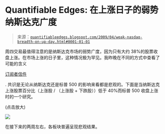 <!--yml

分类：未分类

date: 2024-05-18 13:23:01

-->

# Quantifiable Edges: 在上涨日子的弱势纳斯达克广度

> 来源：[`quantifiableedges.blogspot.com/2009/04/weak-nasdaq-breadth-on-up-day.html#0001-01-01`](http://quantifiableedges.blogspot.com/2009/04/weak-nasdaq-breadth-on-up-day.html#0001-01-01)

周四交易最值得注意的是纳斯达克市场的弱势广度，因为只有大约 38%的股票收盘上涨。在市场上涨的日子里，这种情况极为罕见。我昨晚在不同的方式中查看了可能的含义

[订阅者信件](http://www.quantifiableedges.com/gold.html)

. 共识是无论从纳斯达克还是标普 500 的影响来看都是悲观的。下面是当纳斯达克上涨股票百分比（上涨股 / （上涨股 + 下跌股））低于 40%而标普 500 收盘上涨时的一个研究。

(点击放大)

![](https://blogger.googleusercontent.com/img/b/R29vZ2xl/AVvXsEiCO5X1_jzqZX8sGKFrfuKHilhpSyh5zB5q1Hgy-SldRcxXUVHj7afmNjNNaT-J_UwL6AY00TSA64BDlkrVtg-jOMZikHJA0N0qDytq5rTMiWllqwRWitpgJUpX11cKVCLBeE7s5AqGJP8/s1600-h/2009-4-24+png2.PNG)

在接下来的两周左右，各板块普遍呈现悲观结果。
